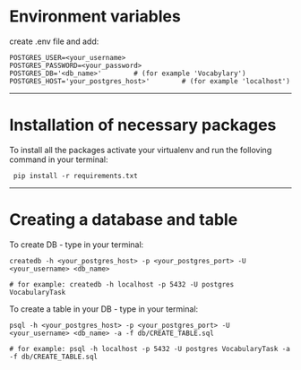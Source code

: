 # Environment variables

create .env file and add:
    
    POSTGRES_USER=<your_username>
    POSTGRES_PASSWORD=<your_password>
    POSTGRES_DB='<db_name>'        # (for example 'Vocabylary')
    POSTGRES_HOST='your_postgres_host>'        # (for example 'localhost')
---
# Installation of necessary packages

 To install all the packages activate your virtualenv and run the folloving command in your terminal:

     pip install -r requirements.txt

---
# Creating a database and table

To create DB - type in your terminal:

    createdb -h <your_postgres_host> -p <your_postgres_port> -U <your_username> <db_name>

    # for example: createdb -h localhost -p 5432 -U postgres VocabularyTask

To create a table in your DB - type in your terminal:

    psql -h <your_postgres_host> -p <your_postgres_port> -U <your_username> <db_name> -a -f db/CREATE_TABLE.sql

    # for example: psql -h localhost -p 5432 -U postgres VocabularyTask -a -f db/CREATE_TABLE.sql

